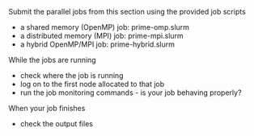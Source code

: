 Submit the parallel jobs from this section using the provided job scripts
   - a shared memory (OpenMP) job: prime-omp.slurm
   - a distributed memory (MPI) job: prime-mpi.slurm
   - a hybrid OpenMP/MPI job: prime-hybrid.slurm

While the jobs are running
   - check where the job is running
   - log on to the first node allocated to that job
   - run the job monitoring commands - is your job behaving properly?

When your job finishes
   - check the output files
